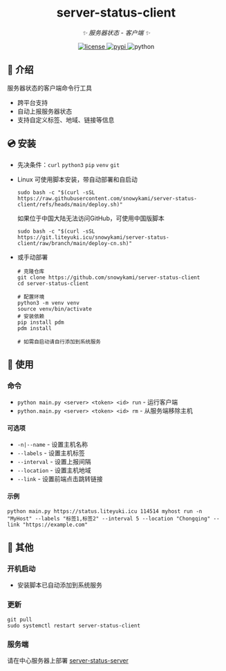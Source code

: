 <div align="center">

# server-status-client

_✨ 服务器状态 - 客户端 ✨_


<a href="./LICENSE">
    <img src="https://img.shields.io/github/license/snowykami/server-status-client.svg" alt="license">
</a>
<a href="https://pypi.python.org/pypi/server-status">
    <img src="https://img.shields.io/pypi/v/server-status.svg" alt="pypi">
</a>
<img src="https://img.shields.io/badge/python-3.10+-blue.svg" alt="python">

</div>

## 📖 介绍

服务器状态的客户端命令行工具

- 跨平台支持
- 自动上报服务器状态
- 支持自定义标签、地域、链接等信息

## 💿 安装
- 先决条件：`curl` `python3` `pip` `venv` `git`

- Linux 可使用脚本安装，带自动部署和自启动

    ```shell
    sudo bash -c "$(curl -sSL https://raw.githubusercontent.com/snowykami/server-status-client/refs/heads/main/deploy.sh)"
    ```
    如果位于中国大陆无法访问GitHub，可使用中国版脚本
    ```shell
    sudo bash -c "$(curl -sSL https://git.liteyuki.icu/snowykami/server-status-client/raw/branch/main/deploy-cn.sh)"
    ```

- 或手动部署

    ```shell
    # 克隆仓库
    git clone https://github.com/snowykami/server-status-client
    cd server-status-client
    
    # 配置环境
    python3 -m venv venv
    source venv/bin/activate
    # 安装依赖
    pip install pdm
    pdm install
    
    # 如需自启动请自行添加到系统服务
    ```

## 🎉 使用

### 命令

- `python main.py <server> <token> <id> run` - 运行客户端
- `python.main.py <server> <token> <id> rm` - 从服务端移除主机

#### 可选项

- `-n|--name` - 设置主机名称
- `--labels` - 设置主机标签
- `--interval` - 设置上报间隔
- `--location` - 设置主机地域
- `--link` - 设置前端点击跳转链接

#### 示例

```shell
python main.py https://status.liteyuki.icu 114514 myhost run -n "MyHost" --labels "标签1,标签2" --interval 5 --location "Chongqing" --link "https://example.com"
```

## 📝 其他

### 开机启动

- 安装脚本已自动添加到系统服务

### 更新

```shell
git pull
sudo systemctl restart server-status-client
```

### 服务端

请在中心服务器上部署 [server-status-server](https://github.com/snowykami/server-status-server)